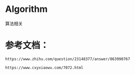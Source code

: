 # Algorithm
算法相关
# 参考文档：            
    
    https://www.zhihu.com/question/23148377/answer/863990767
            
    https://www.cxyxiaowu.com/7072.html

